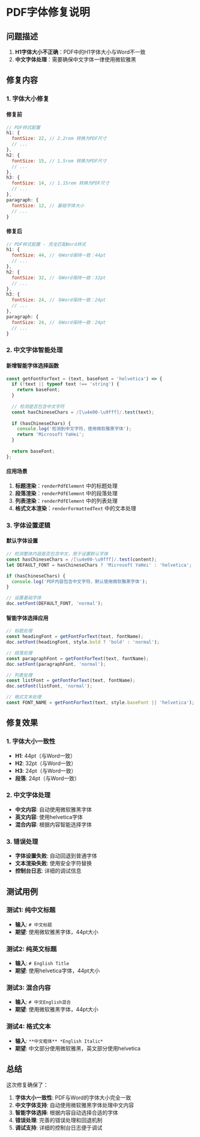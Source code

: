 # PDF字体修复说明

## 问题描述

1. **H1字体大小不正确**：PDF中的H1字体大小与Word不一致
2. **中文字体处理**：需要确保中文字体一律使用微软雅黑

## 修复内容

### 1. 字体大小修复

#### 修复前
```javascript
// PDF样式配置
h1: {
  fontSize: 22, // 2.2rem 转换为PDF尺寸
  // ...
},
h2: {
  fontSize: 15, // 1.5rem 转换为PDF尺寸
  // ...
},
h3: {
  fontSize: 14, // 1.15rem 转换为PDF尺寸
  // ...
},
paragraph: {
  fontSize: 12, // 基础字体大小
  // ...
}
```

#### 修复后
```javascript
// PDF样式配置 - 完全匹配Word样式
h1: {
  fontSize: 44, // 与Word保持一致：44pt
  // ...
},
h2: {
  fontSize: 32, // 与Word保持一致：32pt
  // ...
},
h3: {
  fontSize: 24, // 与Word保持一致：24pt
  // ...
},
paragraph: {
  fontSize: 24, // 与Word保持一致：24pt
  // ...
}
```

### 2. 中文字体智能处理

#### 新增智能字体选择函数
```javascript
const getFontForText = (text, baseFont = 'helvetica') => {
  if (!text || typeof text !== 'string') {
    return baseFont;
  }
  
  // 检测是否包含中文字符
  const hasChineseChars = /[\u4e00-\u9fff]/.test(text);
  
  if (hasChineseChars) {
    console.log('检测到中文字符，使用微软雅黑字体');
    return 'Microsoft YaHei';
  }
  
  return baseFont;
};
```

#### 应用场景
1. **标题渲染**：`renderPdfElement` 中的标题处理
2. **段落渲染**：`renderPdfElement` 中的段落处理
3. **列表渲染**：`renderPdfElement` 中的列表处理
4. **格式文本渲染**：`renderFormattedText` 中的文本处理

### 3. 字体设置逻辑

#### 默认字体设置
```javascript
// 检测整体内容是否包含中文，用于设置默认字体
const hasChineseChars = /[\u4e00-\u9fff]/.test(content);
let DEFAULT_FONT = hasChineseChars ? 'Microsoft YaHei' : 'helvetica';

if (hasChineseChars) {
  console.log('PDF内容包含中文字符，默认使用微软雅黑字体');
}

// 设置基础字体
doc.setFont(DEFAULT_FONT, 'normal');
```

#### 智能字体选择应用
```javascript
// 标题处理
const headingFont = getFontForText(text, fontName);
doc.setFont(headingFont, style.bold ? 'bold' : 'normal');

// 段落处理
const paragraphFont = getFontForText(text, fontName);
doc.setFont(paragraphFont, 'normal');

// 列表处理
const listFont = getFontForText(text, fontName);
doc.setFont(listFont, 'normal');

// 格式文本处理
const FONT_NAME = getFontForText(text, style.baseFont || 'helvetica');
```

## 修复效果

### 1. 字体大小一致性
- **H1**: 44pt（与Word一致）
- **H2**: 32pt（与Word一致）
- **H3**: 24pt（与Word一致）
- **段落**: 24pt（与Word一致）

### 2. 中文字体处理
- **中文内容**: 自动使用微软雅黑字体
- **英文内容**: 使用helvetica字体
- **混合内容**: 根据内容智能选择字体

### 3. 错误处理
- **字体设置失败**: 自动回退到普通字体
- **文本渲染失败**: 使用安全字符替换
- **控制台日志**: 详细的调试信息

## 测试用例

### 测试1: 纯中文标题
- **输入**: `# 中文标题`
- **期望**: 使用微软雅黑字体，44pt大小

### 测试2: 纯英文标题
- **输入**: `# English Title`
- **期望**: 使用helvetica字体，44pt大小

### 测试3: 混合内容
- **输入**: `# 中文English混合`
- **期望**: 使用微软雅黑字体，44pt大小

### 测试4: 格式文本
- **输入**: `**中文粗体** *English Italic*`
- **期望**: 中文部分使用微软雅黑，英文部分使用helvetica

## 总结

这次修复确保了：
1. **字体大小一致性**: PDF与Word的字体大小完全一致
2. **中文字体支持**: 自动使用微软雅黑字体处理中文内容
3. **智能字体选择**: 根据内容自动选择合适的字体
4. **错误处理**: 完善的错误处理和回退机制
5. **调试支持**: 详细的控制台日志便于调试 